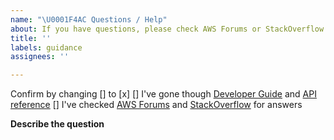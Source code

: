 ```yaml
---
name: "\U0001F4AC Questions / Help"
about: If you have questions, please check AWS Forums or StackOverflow
title: ''
labels: guidance
assignees: ''

---
```


Confirm by changing [] to [x]
[] I've gone though [Developer Guide](https://docs.aws.amazon.com/sdk-for-javascript/v2/developer-guide/welcome.html) and [API reference](https://docs.aws.amazon.com/AWSJavaScriptSDK/latest/)
[] I've checked [AWS Forums](https://forums.aws.amazon.com) and [StackOverflow](https://stackoverflow.com/questions/tagged/aws-sdk-js) for answers

**Describe the question**
